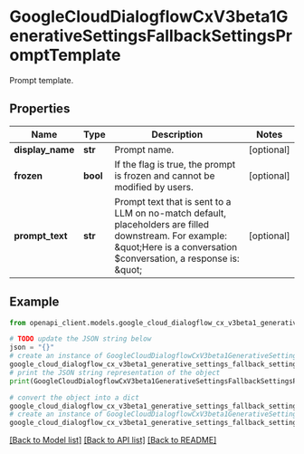 # GoogleCloudDialogflowCxV3beta1GenerativeSettingsFallbackSettingsPromptTemplate

Prompt template.

## Properties

Name | Type | Description | Notes
------------ | ------------- | ------------- | -------------
**display_name** | **str** | Prompt name. | [optional] 
**frozen** | **bool** | If the flag is true, the prompt is frozen and cannot be modified by users. | [optional] 
**prompt_text** | **str** | Prompt text that is sent to a LLM on no-match default, placeholders are filled downstream. For example: \&quot;Here is a conversation $conversation, a response is: \&quot; | [optional] 

## Example

```python
from openapi_client.models.google_cloud_dialogflow_cx_v3beta1_generative_settings_fallback_settings_prompt_template import GoogleCloudDialogflowCxV3beta1GenerativeSettingsFallbackSettingsPromptTemplate

# TODO update the JSON string below
json = "{}"
# create an instance of GoogleCloudDialogflowCxV3beta1GenerativeSettingsFallbackSettingsPromptTemplate from a JSON string
google_cloud_dialogflow_cx_v3beta1_generative_settings_fallback_settings_prompt_template_instance = GoogleCloudDialogflowCxV3beta1GenerativeSettingsFallbackSettingsPromptTemplate.from_json(json)
# print the JSON string representation of the object
print(GoogleCloudDialogflowCxV3beta1GenerativeSettingsFallbackSettingsPromptTemplate.to_json())

# convert the object into a dict
google_cloud_dialogflow_cx_v3beta1_generative_settings_fallback_settings_prompt_template_dict = google_cloud_dialogflow_cx_v3beta1_generative_settings_fallback_settings_prompt_template_instance.to_dict()
# create an instance of GoogleCloudDialogflowCxV3beta1GenerativeSettingsFallbackSettingsPromptTemplate from a dict
google_cloud_dialogflow_cx_v3beta1_generative_settings_fallback_settings_prompt_template_from_dict = GoogleCloudDialogflowCxV3beta1GenerativeSettingsFallbackSettingsPromptTemplate.from_dict(google_cloud_dialogflow_cx_v3beta1_generative_settings_fallback_settings_prompt_template_dict)
```
[[Back to Model list]](../README.md#documentation-for-models) [[Back to API list]](../README.md#documentation-for-api-endpoints) [[Back to README]](../README.md)


